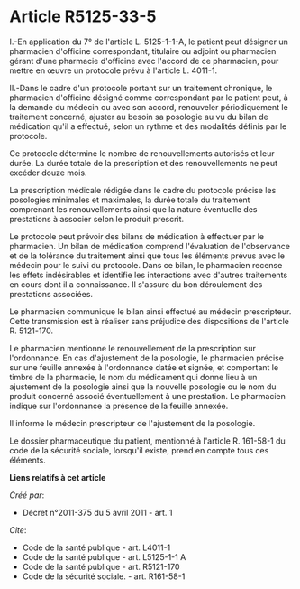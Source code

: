 # Article R5125-33-5

I.-En application du 7° de l'article L. 5125-1-1-A, le patient peut désigner un pharmacien d'officine correspondant,
titulaire ou adjoint ou pharmacien gérant d'une pharmacie d'officine avec l'accord de ce pharmacien, pour mettre en œuvre un
protocole prévu à l'article L. 4011-1. 

II.-Dans le cadre d'un protocole portant sur un traitement chronique, le pharmacien d'officine désigné comme correspondant
par le patient peut, à la demande du médecin ou avec son accord, renouveler périodiquement le traitement concerné, ajuster au
besoin sa posologie au vu du bilan de médication qu'il a effectué, selon un rythme et des modalités définis par le
protocole. 

Ce protocole détermine le nombre de renouvellements autorisés et leur durée. La durée totale de la prescription et des
renouvellements ne peut excéder douze mois. 

La prescription médicale rédigée dans le cadre du protocole précise les posologies minimales et maximales, la durée totale du
traitement comprenant les renouvellements ainsi que la nature éventuelle des prestations à associer selon le produit
prescrit. 

Le protocole peut prévoir des bilans de médication à effectuer par le pharmacien. Un bilan de médication comprend
l'évaluation de l'observance et de la tolérance du traitement ainsi que tous les éléments prévus avec le médecin pour le
suivi du protocole. Dans ce bilan, le pharmacien recense les effets indésirables et identifie les interactions avec d'autres
traitements en cours dont il a connaissance. Il s'assure du bon déroulement des prestations associées. 

Le pharmacien communique le bilan ainsi effectué au médecin prescripteur. Cette transmission est à réaliser sans préjudice
des dispositions de l'article R. 5121-170. 

Le pharmacien mentionne le renouvellement de la prescription sur l'ordonnance. En cas d'ajustement de la posologie, le
pharmacien précise sur une feuille annexée à l'ordonnance datée et signée, et comportant le timbre de la pharmacie, le nom du
médicament qui donne lieu à un ajustement de la posologie ainsi que la nouvelle posologie ou le nom du produit concerné
associé éventuellement à une prestation. Le pharmacien indique sur l'ordonnance la présence de la feuille annexée. 

Il informe le médecin prescripteur de l'ajustement de la posologie. 

Le dossier pharmaceutique du patient, mentionné à l'article R. 161-58-1 du code de la sécurité sociale, lorsqu'il existe,
prend en compte tous ces éléments.

**Liens relatifs à cet article**

_Créé par_:

  - Décret n°2011-375 du 5 avril 2011 - art. 1

_Cite_:

  - Code de la santé publique - art. L4011-1
  - Code de la santé publique - art. L5125-1-1 A
  - Code de la santé publique - art. R5121-170
  - Code de la sécurité sociale. - art. R161-58-1
